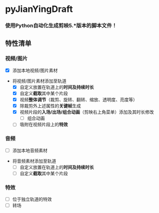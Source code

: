 # pyJianYingDraft
### 使用Python自动化生成剪映5.*版本的脚本文件！

## 特性清单

### 视频/图片
- [x] 添加本地视频/图片素材

- 将视频/图片素材添加至轨道
  - [x] 自定义放置在轨道上的**时间及持续时长**
  - [x] 自定义**截取**其中某个片段
  - [x] 视频**整体调节**（裁剪、旋转、翻转、缩放、透明度、亮度等）
  - [x] 除裁剪外上述属性的**关键帧**生成
  - [x] 视频片段的**入场/出场/组合动画**（剪映右上角菜单）添加及其时长修改
    - [ ] 组合动画
  - [ ] 吸附在视频片段上的**特效**
### 音频
- [ ] 添加本地音频素材
- 将音频素材添加至轨道
  - [ ] 自定义放置在轨道上的**时间及持续时长**
  - [ ] 自定义**截取**其中某个片段
### 特效
- [ ] 位于独立轨道的特效
- [ ] 转场
